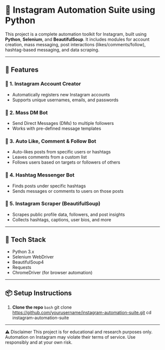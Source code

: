 # 📱 Instagram Automation Suite using Python

This project is a complete automation toolkit for Instagram, built using **Python**, **Selenium**, and **BeautifulSoup**. It includes modules for account creation, mass messaging, post interactions (likes/comments/follow), hashtag-based messaging, and data scraping.

---

## 🚀 Features

### 🔹 1. Instagram Account Creator
- Automatically registers new Instagram accounts
- Supports unique usernames, emails, and passwords

### 🔹 2. Mass DM Bot
- Send Direct Messages (DMs) to multiple followers
- Works with pre-defined message templates

### 🔹 3. Auto Like, Comment & Follow Bot
- Auto-likes posts from specific users or hashtags
- Leaves comments from a custom list
- Follows users based on targets or followers of others

### 🔹 4. Hashtag Messenger Bot
- Finds posts under specific hashtags
- Sends messages or comments to users on those posts

### 🔹 5. Instagram Scraper (BeautifulSoup)
- Scrapes public profile data, followers, and post insights
- Collects hashtags, captions, user bios, and more

---

## 🧰 Tech Stack
- Python 3.x
- Selenium WebDriver
- BeautifulSoup4
- Requests
- ChromeDriver (for browser automation)

---

## 📦 Setup Instructions

1. **Clone the repo**
```bash```
git clone https://github.com/yourusername/instagram-automation-suite.git
cd instagram-automation-suite

---

⚠️ Disclaimer
This project is for educational and research purposes only. Automation on Instagram may violate their terms of service. Use responsibly and at your own risk.
